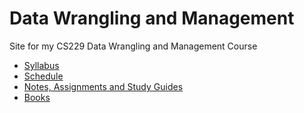 Data Wrangling and Management
=============================

Site for my CS229 Data Wrangling and Management Course

- [Syllabus](syllabus.md)
- [Schedule](schedule.md)
- [Notes, Assignments and Study Guides](notes.md)
- [Books](books.md)

